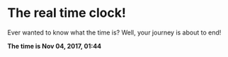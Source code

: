 # The real time clock!

Ever wanted to know what the time is? Well, your journey is about to end!

**The time is Nov 04, 2017, 01:44**
